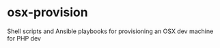 osx-provision
=============

Shell scripts and Ansible playbooks for provisioning an OSX dev machine for PHP dev
